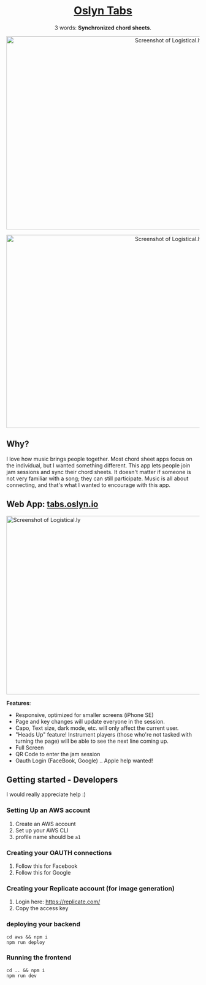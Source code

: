 <div align="center">

# [Oslyn Tabs](https://tabs.oslyn.io)

3 words: **Synchronized chord sheets**.

<img src="https://github.com/DominicFung/oslyn-studio-v3/blob/main/screenshots/Desktop%20-%20Controls%20Open%20-%202023-08-02.jpeg?raw=true" align="center"
     alt="Screenshot of Logistical.ly" width="830" height="504">
</p>

<img src="https://github.com/DominicFung/oslyn-studio-v3/blob/main/screenshots/Desktop%20-%20Dark%20Mode%20-%202023-08-02.jpeg?raw=true" align="center"
     alt="Screenshot of Logistical.ly" width="830" height="504">
</p>

</div>

## Why?

I love how music brings people together. Most chord sheet apps focus on the individual, but I wanted something different. This app lets people join jam sessions and sync their chord sheets. It doesn't matter if someone is not very familiar with a song; they can still participate. Music is all about connecting, and that's what I wanted to encourage with this app.

## Web App: [tabs.oslyn.io](https://tabs.oslyn.io)

<img src="https://github.com/DominicFung/oslyn-studio-v3/blob/main/screenshots/iPhone%20SE%202023-08-02.jpeg?raw=true" align="center"
     alt="Screenshot of Logistical.ly" width="830" height="466">
</p>

**Features**:

 - Responsive, optimized for smaller screens (iPhone SE)
 - Page and key changes will update everyone in the session.
 - Capo, Text size, dark mode, etc. will only affect the current user.
 - "Heads Up" feature! Instrument players (those who're not tasked with turning the page) will be able to see the next line coming up.
 - Full Screen
 - QR Code to enter the jam session
 - Oauth Login (FaceBook, Google) .. Apple help wanted!

## Getting started - Developers

I would really appreciate help :) 

### Setting Up an AWS account

1. Create an AWS account
2. Set up your AWS CLI
3. profile name should be `a1`

### Creating your OAUTH connections

1. Follow this for Facebook
2. Follow this for Google

### Creating your Replicate account (for image generation)

1. Login here: https://replicate.com/
2. Copy the access key

### deploying your backend

```
cd aws && npm i
npm run deploy
```

### Running the frontend

```
cd .. && npm i
npm run dev
```